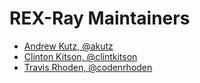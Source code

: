 # REX-Ray Maintainers

* [Andrew Kutz, @akutz](https://github.com/akutz)
* [Clinton Kitson, @clintkitson](https://github.com/clintkitson)
* [Travis Rhoden, @codenrhoden](https://github.com/codenrhoden)
